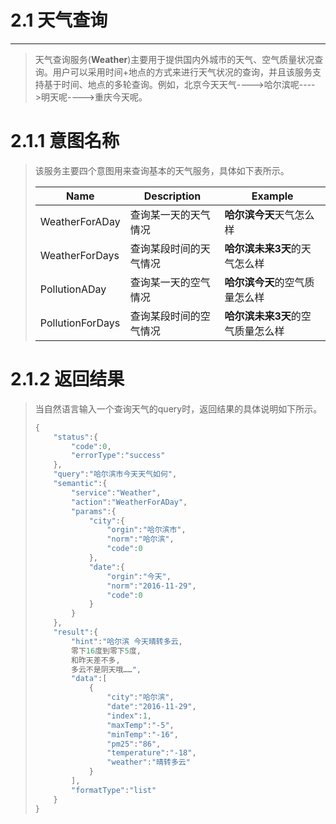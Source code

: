 # 2.1 天气查询

---

> 天气查询服务\(**Weather**\)主要用于提供国内外城市的天气、空气质量状况查询。用户可以采用时间+地点的方式来进行天气状况的查询，并且该服务支持基于时间、地点的多轮查询。例如，北京今天天气----&gt;哈尔滨呢----&gt;明天呢----&gt;重庆今天呢。

# 2.1.1 意图名称

> 该服务主要四个意图用来查询基本的天气服务，具体如下表所示。
> 
> | Name | Description | Example |
> | --- | --- | --- |
> | WeatherForADay | 查询某一天的天气情况 | **哈尔滨今天**天气怎么样 |
> | WeatherForDays | 查询某段时间的天气情况 | **哈尔滨未来3天**的天气怎么样 |
> | PollutionADay | 查询某一天的空气情况 | **哈尔滨今天**的空气质量怎么样 |
> | PollutionForDays | 查询某段时间的空气情况 | **哈尔滨未来3天**的空气质量怎么样 |

# 2.1.2 返回结果

> 当自然语言输入一个查询天气的query时，返回结果的具体说明如下所示。
> 
> ```go
> {
>     "status":{
>         "code":0,
>         "errorType":"success"
>     },
>     "query":"哈尔滨市今天天气如何",
>     "semantic":{
>         "service":"Weather",
>         "action":"WeatherForADay",
>         "params":{
>             "city":{
>                 "orgin":"哈尔滨市",
>                 "norm":"哈尔滨",
>                 "code":0
>             },
>             "date":{
>                 "orgin":"今天",
>                 "norm":"2016-11-29",
>                 "code":0
>             }
>         }
>     },
>     "result":{
>         "hint":"哈尔滨 今天晴转多云,
>         零下16度到零下5度,
>         和昨天差不多,
>         多云不是阴天哦……",
>         "data":[
>             {
>                 "city":"哈尔滨",
>                 "date":"2016-11-29",
>                 "index":1,
>                 "maxTemp":"-5",
>                 "minTemp":"-16",
>                 "pm25":"86",
>                 "temperature":"-18",
>                 "weather":"晴转多云"
>             }
>         ],
>         "formatType":"list"
>     }
> }
> ```

